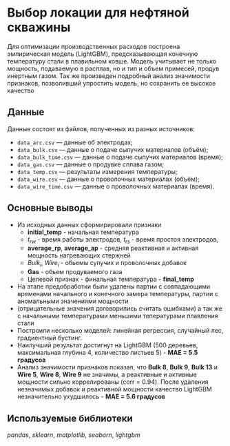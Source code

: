 # Выбор локации для нефтяной скважины

Для оптимизации производственных расходов построена эмпирическая модель (LightGBM), предсказывающая конечную температуру стали в плавильном ковше. 
Модель учитывает не только мощность, подаваемую в расплав, но и тип и объем примесей, продув инертным газом. 
Так же произведен подробный анализ значимости признаков, позволивший упростить модель, но сохранить ее высокое качество


## Данные

Данные состоят из файлов, полученных из разных источников:

- `data_arc.csv` — данные об электродах;
- `data_bulk.csv` — данные о подаче сыпучих материалов (объём);
- `data_bulk_time.csv` *—* данные о подаче сыпучих материалов (время);
- `data_gas.csv` — данные о продувке сплава газом;
- `data_temp.csv` — результаты измерения температуры;
- `data_wire.csv` — данные о проволочных материалах (объём);
- `data_wire_time.csv` — данные о проволочных материалах (время).

## Основные выводы


* Из исходных данных сформирировали признаки
    *  __initial_temp__ - начальная температура
    *  $t_{rw}$ - время работы электродов, $t_{rs}$ - время простоя электродов,
    *  __average_rp__, __average_ap__ - средняя реактивная и активная мощность нагревающих стержней
    *  $Bulk_{i}$, $Wire_{i}$ - обьемы супучих и проволочных добавок
    *  __Gas__ - обьем продуваемого газа
    * Целевой признак - финальная температура - __final_temp__
* На этапе предобработки были удалены партии с совпадающими временами начального и конечного замера температуры, партии с аномальными значениями мощности 
* (отрицательные значения договорились считать ошибками) а так же с начальными температурами меньшими тепературами плавления стали 
* Построили несколько моделей: линейная регрессия, случайный лес, градиентный бустинг.
* Наилучший результат достигнут на LightGBM (500 деревьев, максимальная глубина 4, количество листьев 5) - __MAE = 5.5 градусов__
* Анализ значимости признаков показал, что __Bulk 8__, __Bulk 9__, __Bulk 13__ и __Wire 5__, __Wire 8__, __Wire 9__ не значимы, а реактивные и активные мощности сильно коррелированы  (corr = 0.94). После удаления незначимых добавок и реактивной мощности качество LightGBM незначительно ухудшилось - __MAE = 5.6 градусов__
## Используемые библиотеки
*pandas*, *sklearn*, *matplotlib*, *seaborn*, *lightgbm*
